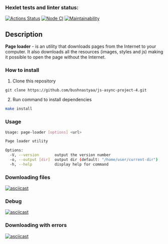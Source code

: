 ### Hexlet tests and linter status:
[![Actions Status](https://github.com/bushnastyaa/js-async-project-4/workflows/hexlet-check/badge.svg)](https://github.com/bushnastyaa/js-async-project-4/actions)
[![Node CI](https://github.com/bushnastyaa/js-async-project-4/actions/workflows/node-ci.yml/badge.svg)](https://github.com/bushnastyaa/js-async-project-4/actions/workflows/node-ci.yml)
[![Maintainability](https://api.codeclimate.com/v1/badges/a7d7429eab76992169ac/maintainability)](https://codeclimate.com/github/bushnastyaa/js-async-project-4/maintainability)

## Description
**Page loader** - is an utility that downloads pages from the Internet to your computer. It also downloads all the resources (images, styles and js) making it possible to open the page without the Internet.

### How to install

1. Clone this repository
```bush
git clone https://github.com/bushnastyaa/js-async-project-4.git
```
2. Run command to install dependencies
```bash
make install
```

### Usage

```bash
Usage: page-loader [options] <url>

Page loader utility

Options:
  -V, --version       output the version number
  -o, --output [dir]  output dir (default: "/home/user/current-dir")
  -h, --help          display help for command
```

### Downloading files

[![asciicast](https://asciinema.org/a/LXMZN45XFjR13p4ToNud5Ahsp.svg)](https://asciinema.org/a/LXMZN45XFjR13p4ToNud5Ahsp)

### Debug

[![asciicast](https://asciinema.org/a/DsidXl54bYkra4QoaWbqaNTts.svg)](https://asciinema.org/a/DsidXl54bYkra4QoaWbqaNTts)

### Downloading with errors

[![asciicast](https://asciinema.org/a/s4MnP822WfNqvPPconEI58lmm.svg)](https://asciinema.org/a/s4MnP822WfNqvPPconEI58lmm)